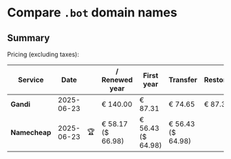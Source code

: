 # Compare `.bot` domain names

## Summary

Pricing (excluding taxes):

| Service | Date |  | / Renewed year | First year | Transfer | Restoration |
|--|--|--|--|--|--|--|
| **Gandi** | 2025-06-23 |  | € 140.00 | € 87.31 | € 74.65 | € 87.31 |
| **Namecheap** | 2025-06-23 | 🏆 | € 58.17<br>($ 66.98) | € 56.43<br>($ 64.98) | € 56.43<br>($ 64.98) |  |

